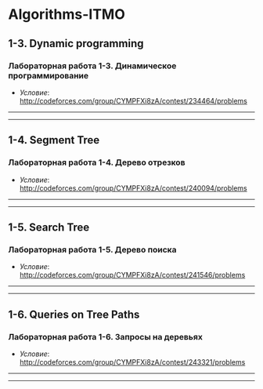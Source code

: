 # Algorithms-ITMO

## 1-3. Dynamic programming
### Лабораторная работа 1-3. Динамическое программирование 
 * *Условие*: http://codeforces.com/group/CYMPFXi8zA/contest/234464/problems  
* * *
* * *
## 1-4. Segment Tree
### Лабораторная работа 1-4. Дерево отрезков 
 * *Условие*: http://codeforces.com/group/CYMPFXi8zA/contest/240094/problems
 * * *
 * * *
## 1-5. Search Tree
### Лабораторная работа 1-5. Дерево поиска 
 * *Условие*: http://codeforces.com/group/CYMPFXi8zA/contest/241546/problems 
 * * *
 * * *
 ## 1-6. Queries on Tree Paths
### Лабораторная работа 1-6. Запросы на деревьях 
 * *Условие*: http://codeforces.com/group/CYMPFXi8zA/contest/243321/problems
 * * *
 * * *
